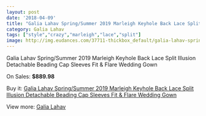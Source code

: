 ```yaml
---
layout: post
date: '2018-04-09'
title: "Galia Lahav Spring/Summer 2019 Marleigh Keyhole Back Lace Split Illusion Detachable Beading Cap Sleeves Fit & Flare Wedding Gown"
category: Galia Lahav
tags: ["style","crazy","marleigh","lace","split"]
image: http://img.eudances.com/37711-thickbox_default/galia-lahav-spring-summer-2019-marleigh-keyhole-back-lace-split-illusion-detachable-beading-cap-sleeves-fit-flare-wedding-gown.jpg
---
```

Galia Lahav Spring/Summer 2019 Marleigh Keyhole Back Lace Split Illusion Detachable Beading Cap Sleeves Fit & Flare Wedding Gown

On Sales: **$889.98**
<a href="https://www.eudances.com/en/galia-lahav/11153-galia-lahav-spring-summer-2019-marleigh-keyhole-back-lace-split-illusion-detachable-beading-cap-sleeves-fit-flare-wedding-gown.html"><amp-img layout="responsive" width="600" height="600" src="//img.eudances.com/37711-thickbox_default/galia-lahav-spring-summer-2019-marleigh-keyhole-back-lace-split-illusion-detachable-beading-cap-sleeves-fit-flare-wedding-gown.jpg" alt="Galia Lahav Spring/Summer 2019 Marleigh Keyhole Back Lace Split Illusion Detachable Beading Cap Sleeves Fit & Flare Wedding Gown 0" /></a>
<a href="https://www.eudances.com/en/galia-lahav/11153-galia-lahav-spring-summer-2019-marleigh-keyhole-back-lace-split-illusion-detachable-beading-cap-sleeves-fit-flare-wedding-gown.html"><amp-img layout="responsive" width="600" height="600" src="//img.eudances.com/37715-thickbox_default/galia-lahav-spring-summer-2019-marleigh-keyhole-back-lace-split-illusion-detachable-beading-cap-sleeves-fit-flare-wedding-gown.jpg" alt="Galia Lahav Spring/Summer 2019 Marleigh Keyhole Back Lace Split Illusion Detachable Beading Cap Sleeves Fit & Flare Wedding Gown 1" /></a>
<a href="https://www.eudances.com/en/galia-lahav/11153-galia-lahav-spring-summer-2019-marleigh-keyhole-back-lace-split-illusion-detachable-beading-cap-sleeves-fit-flare-wedding-gown.html"><amp-img layout="responsive" width="600" height="600" src="//img.eudances.com/37714-thickbox_default/galia-lahav-spring-summer-2019-marleigh-keyhole-back-lace-split-illusion-detachable-beading-cap-sleeves-fit-flare-wedding-gown.jpg" alt="Galia Lahav Spring/Summer 2019 Marleigh Keyhole Back Lace Split Illusion Detachable Beading Cap Sleeves Fit & Flare Wedding Gown 2" /></a>
<a href="https://www.eudances.com/en/galia-lahav/11153-galia-lahav-spring-summer-2019-marleigh-keyhole-back-lace-split-illusion-detachable-beading-cap-sleeves-fit-flare-wedding-gown.html"><amp-img layout="responsive" width="600" height="600" src="//img.eudances.com/37713-thickbox_default/galia-lahav-spring-summer-2019-marleigh-keyhole-back-lace-split-illusion-detachable-beading-cap-sleeves-fit-flare-wedding-gown.jpg" alt="Galia Lahav Spring/Summer 2019 Marleigh Keyhole Back Lace Split Illusion Detachable Beading Cap Sleeves Fit & Flare Wedding Gown 3" /></a>
<a href="https://www.eudances.com/en/galia-lahav/11153-galia-lahav-spring-summer-2019-marleigh-keyhole-back-lace-split-illusion-detachable-beading-cap-sleeves-fit-flare-wedding-gown.html"><amp-img layout="responsive" width="600" height="600" src="//img.eudances.com/37712-thickbox_default/galia-lahav-spring-summer-2019-marleigh-keyhole-back-lace-split-illusion-detachable-beading-cap-sleeves-fit-flare-wedding-gown.jpg" alt="Galia Lahav Spring/Summer 2019 Marleigh Keyhole Back Lace Split Illusion Detachable Beading Cap Sleeves Fit & Flare Wedding Gown 4" /></a>

Buy it: [Galia Lahav Spring/Summer 2019 Marleigh Keyhole Back Lace Split Illusion Detachable Beading Cap Sleeves Fit & Flare Wedding Gown](https://www.eudances.com/en/galia-lahav/11153-galia-lahav-spring-summer-2019-marleigh-keyhole-back-lace-split-illusion-detachable-beading-cap-sleeves-fit-flare-wedding-gown.html "Galia Lahav Spring/Summer 2019 Marleigh Keyhole Back Lace Split Illusion Detachable Beading Cap Sleeves Fit & Flare Wedding Gown")

View more: [Galia Lahav](https://www.eudances.com/en/119-galia-lahav "Galia Lahav")